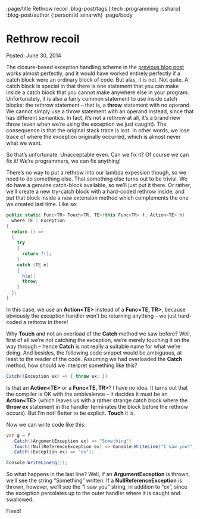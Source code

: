 :page/title Rethrow recoil
:blog-post/tags [:tech :programming :csharp]
:blog-post/author {:person/id :einarwh}
:page/body

# Rethrow recoil

Posted: June 30, 2014

The closure-based exception handling scheme in the [previous blog post](/blog-posts/linq-to-exceptions/) works almost perfectly, and it would have worked entirely perfectly if a catch block were an ordinary block of code. But alas, it is not. Not quite. A catch block is special in that there is one statement that you can make inside a catch block that you cannot make anywhere else in your program. Unfortunately, it is also a fairly common statement to use inside catch blocks: the rethrow statement – that is, a **throw** statement with no operand. We cannot simply use a throw statement with an operand instead, since that has different semantics. In fact, it’s not a rethrow at all, it’s a brand new throw (even when we’re using the exception we just caught). The consequence is that the original stack trace is lost. In other words, we lose trace of where the exception originally occurred, which is almost never what we want.

So that’s unfortunate. Unacceptable even. Can we fix it? Of course we can fix it! We’re programmers, we can fix anything!

There’s no way to put a rethrow into our lambda expession though, so we need to do something else. That something else turns out to be trivial. We do have a genuine catch-block available, so we’ll just put it there. Or rather, we’ll create a new try-catch block with a hard-coded rethrow inside, and put that block inside a new extension method which complements the one we created last time. Like so:

```csharp
public static Func<TR> Touch<TR, TE>(this Func<TR> f, Action<TE> h)
  where TE : Exception
{
  return () =>
  {
    try
    {
      return f();
    }
    catch (TE e)
    {
      h(e);
      throw;
    }
  };
}
```

In this case, we use an **Action&lt;TE&gt;** instead of a **Func&lt;TE, TR&gt;**, because obviously the exception handler won’t be returning anything – we just hard-coded a rethrow in there!

Why **Touch** and not an overload of the **Catch** method we saw before? Well, first of all we’re not catching the exception, we’re merely touching it on the way through – hence **Catch** is not really a suitable name for what we’re doing. And besides, the following code snippet would be ambiguous, at least to the reader of the code. Assuming we had overloaded the **Catch** method, how should we interpret something like this?

```csharp
Catch((Exception ex) => { throw ex; })
```

Is that an **Action&lt;TE&gt;** or a **Func&lt;TE, TR&gt;**? I have no idea. It turns out that the compiler is OK with the ambivalence – it decides it must be an **Action&lt;TE&gt;** (which leaves us with a rather strange catch block where the **throw ex** statement in the handler terminates the block before the rethrow occurs). But I’m not! Better to be explicit. **Touch** it is.

Now we can write code like this:

```csharp
var g = f
  .Catch((ArgumentException ex) => "Something")
  .Touch((NullReferenceException ex) => Console.WriteLine("I saw you!"))
  .Catch((Exception ex) => "ex");

Console.WriteLine(g());
```

So what happens in the last line? Well, if an **ArgumentException** is thrown, we’ll see the string “Something” written. If a **NullReferenceException** is thrown, however, we’ll see the “I saw you” string, in addition to “ex”, since the exception percolates up to the outer handler where it is caught and swallowed.

Fixed!
